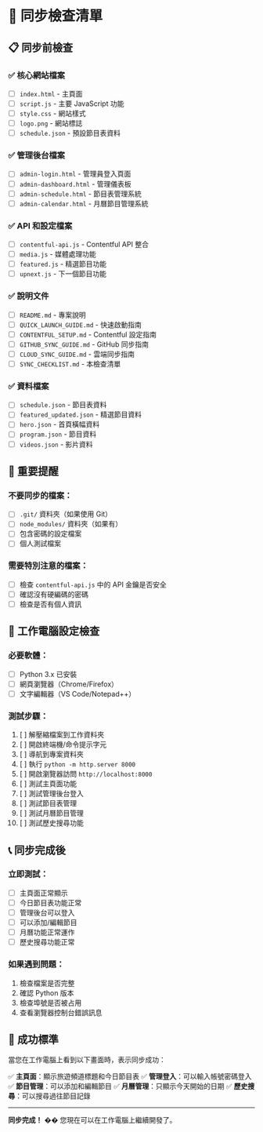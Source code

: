 # 🔄 同步檢查清單

## 📋 同步前檢查

### ✅ 核心網站檔案
- [ ] `index.html` - 主頁面
- [ ] `script.js` - 主要 JavaScript 功能
- [ ] `style.css` - 網站樣式
- [ ] `logo.png` - 網站標誌
- [ ] `schedule.json` - 預設節目表資料

### ✅ 管理後台檔案
- [ ] `admin-login.html` - 管理員登入頁面
- [ ] `admin-dashboard.html` - 管理儀表板
- [ ] `admin-schedule.html` - 節目表管理系統
- [ ] `admin-calendar.html` - 月曆節目管理系統

### ✅ API 和設定檔案
- [ ] `contentful-api.js` - Contentful API 整合
- [ ] `media.js` - 媒體處理功能
- [ ] `featured.js` - 精選節目功能
- [ ] `upnext.js` - 下一個節目功能

### ✅ 說明文件
- [ ] `README.md` - 專案說明
- [ ] `QUICK_LAUNCH_GUIDE.md` - 快速啟動指南
- [ ] `CONTENTFUL_SETUP.md` - Contentful 設定指南
- [ ] `GITHUB_SYNC_GUIDE.md` - GitHub 同步指南
- [ ] `CLOUD_SYNC_GUIDE.md` - 雲端同步指南
- [ ] `SYNC_CHECKLIST.md` - 本檢查清單

### ✅ 資料檔案
- [ ] `schedule.json` - 節目表資料
- [ ] `featured_updated.json` - 精選節目資料
- [ ] `hero.json` - 首頁橫幅資料
- [ ] `program.json` - 節目資料
- [ ] `videos.json` - 影片資料

## 🚨 重要提醒

### 不要同步的檔案：
- [ ] `.git/` 資料夾（如果使用 Git）
- [ ] `node_modules/` 資料夾（如果有）
- [ ] 包含密碼的設定檔案
- [ ] 個人測試檔案

### 需要特別注意的檔案：
- [ ] 檢查 `contentful-api.js` 中的 API 金鑰是否安全
- [ ] 確認沒有硬編碼的密碼
- [ ] 檢查是否有個人資訊

## 🔧 工作電腦設定檢查

### 必要軟體：
- [ ] Python 3.x 已安裝
- [ ] 網頁瀏覽器（Chrome/Firefox）
- [ ] 文字編輯器（VS Code/Notepad++）

### 測試步驟：
1. [ ] 解壓縮檔案到工作資料夾
2. [ ] 開啟終端機/命令提示字元
3. [ ] 導航到專案資料夾
4. [ ] 執行 `python -m http.server 8000`
5. [ ] 開啟瀏覽器訪問 `http://localhost:8000`
6. [ ] 測試主頁面功能
7. [ ] 測試管理後台登入
8. [ ] 測試節目表管理
9. [ ] 測試月曆節目管理
10. [ ] 測試歷史搜尋功能

## 📞 同步完成後

### 立即測試：
- [ ] 主頁面正常顯示
- [ ] 今日節目表功能正常
- [ ] 管理後台可以登入
- [ ] 可以添加/編輯節目
- [ ] 月曆功能正常運作
- [ ] 歷史搜尋功能正常

### 如果遇到問題：
1. 檢查檔案是否完整
2. 確認 Python 版本
3. 檢查埠號是否被占用
4. 查看瀏覽器控制台錯誤訊息

## 🎯 成功標準

當您在工作電腦上看到以下畫面時，表示同步成功：

✅ **主頁面**：顯示旅遊頻道標題和今日節目表
✅ **管理登入**：可以輸入帳號密碼登入
✅ **節目管理**：可以添加和編輯節目
✅ **月曆管理**：只顯示今天開始的日期
✅ **歷史搜尋**：可以搜尋過往節目記錄

---

**同步完成！** �� 您現在可以在工作電腦上繼續開發了。


